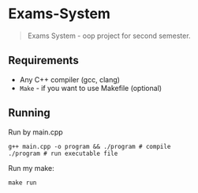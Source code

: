 # Exams-System

> Exams System - oop project for second semester.


## **Requirements**

* Any C++ compiler (gcc, clang)
* `Make` - if you want to use Makefile (optional)

## **Running**

Run by main.cpp

```shell
g++ main.cpp -o program && ./program # compile
./program # run executable file
```

Run my make:

```shell
make run
```